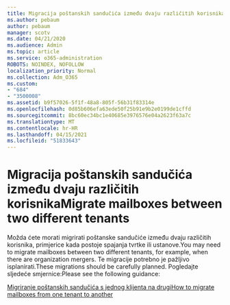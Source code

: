```yaml
---
title: Migracija poštanskih sandučića između dvaju različitih korisnika
ms.author: pebaum
author: pebaum
manager: scotv
ms.date: 04/21/2020
ms.audience: Admin
ms.topic: article
ms.service: o365-administration
ROBOTS: NOINDEX, NOFOLLOW
localization_priority: Normal
ms.collection: Adm_O365
ms.custom:
- "684"
- "3500008"
ms.assetid: b9f57026-5f1f-48a8-805f-56b31f83314e
ms.openlocfilehash: 0d85b606efa63ede50f25b91e9b2e0199de1cffd
ms.sourcegitcommit: 8bc60ec34bc1e40685e3976576e04a2623f63a7c
ms.translationtype: MT
ms.contentlocale: hr-HR
ms.lasthandoff: 04/15/2021
ms.locfileid: "51833643"
---
```

# <a name="migrate-mailboxes-between-two-different-tenants"></a><span data-ttu-id="4ab06-102">Migracija poštanskih sandučića između dvaju različitih korisnika</span><span class="sxs-lookup"><span data-stu-id="4ab06-102">Migrate mailboxes between two different tenants</span></span>

<span data-ttu-id="4ab06-103">Možda ćete morati migrirati poštanske sandučiće između dvaju različitih korisnika, primjerice kada postoje spajanja tvrtke ili ustanove.</span><span class="sxs-lookup"><span data-stu-id="4ab06-103">You may need to migrate mailboxes between two different tenants, for example, when there are organization mergers.</span></span> <span data-ttu-id="4ab06-104">Te migracije potrebno je pažljivo isplanirati.</span><span class="sxs-lookup"><span data-stu-id="4ab06-104">These migrations should be carefully planned.</span></span> <span data-ttu-id="4ab06-105">Pogledajte sljedeće smjernice:</span><span class="sxs-lookup"><span data-stu-id="4ab06-105">Please see the following guidance:</span></span>
  
[<span data-ttu-id="4ab06-106">Migriranje poštanskih sandučića s jednog klijenta na drugi</span><span class="sxs-lookup"><span data-stu-id="4ab06-106">How to migrate mailboxes from one tenant to another</span></span>](https://docs.microsoft.com/Exchange/mailbox-migration/migrate-mailboxes-across-tenants)
  